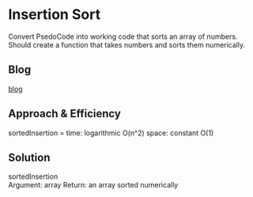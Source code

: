 # Insertion Sort
<!-- Short summary or background information -->
Convert PsedoCode into working code that sorts an array of numbers. Should create a function that takes numbers and sorts them numerically.

## Blog
[blog]()

## Approach & Efficiency
<!-- What approach did you take? Why? What is the Big O space/time for this approach? -->
sortedInsertion =  time: logarithmic O(n^2) space: constant O(1)


## Solution
<!-- Description of each method publicly available in each of your trees -->
sortedInsertion   
Argument: array
Return: an array sorted numerically
